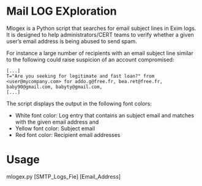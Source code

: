 # Mail LOG EXploration

Mlogex is a Python script that searches for email subject lines in Exim logs. It is designed to help administrators/CERT teams to verify whether a given user’s email address is being abused to send spam. 

For instance a large number of recipients with an email subject line similar to the following could raise suspicion of an account compromised: 

```
[...] 
T="Are you seeking for legitimate and fast loan?" from <user@mycompany.com> for addo.g@free.fr, bea.ret@free.fr, baby90@gmail.com, babyty@gmail.com,
[...] 
```

The script displays the output in the following font colors: 

* White font color:  Log entry that contains an subject email  and matches with the given email address and 
* Yellow font color: Subject email 
* Red font color:    Recipient email addresses 

# Usage

mlogex.py [SMTP_Logs_Fie] [Email_Address]


